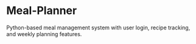 # Meal-Planner
Python-based meal management system with user login, recipe tracking, and weekly planning features.
